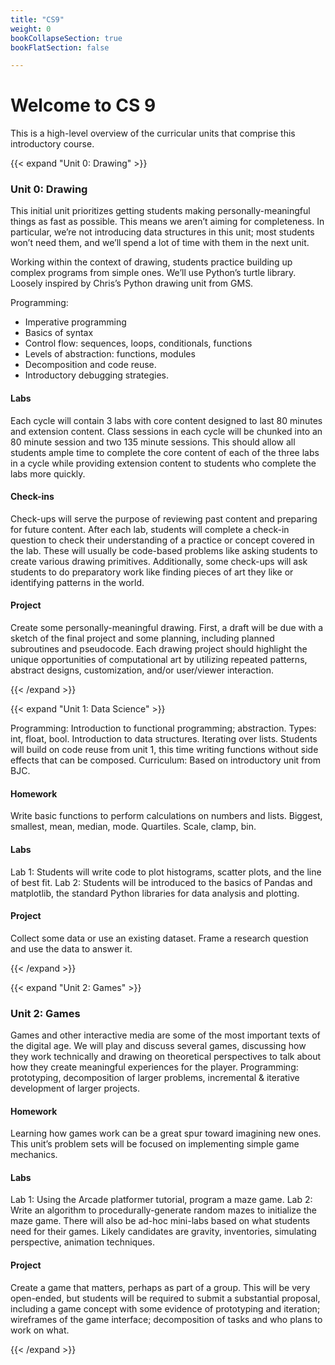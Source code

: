 ```yaml
---
title: "CS9"
weight: 0
bookCollapseSection: true
bookFlatSection: false

---
```



# Welcome to CS 9

This is a high-level overview of the curricular units that comprise this introductory course.


{{< expand "Unit 0: Drawing" >}}

### Unit 0: Drawing
This initial unit prioritizes getting students making personally-meaningful things as fast as
possible. This means we aren’t aiming for completeness. In particular, we’re not introducing 
data structures in this unit; most students won’t need them, and we’ll spend a lot of time with
them in the next unit.

Working within the context of drawing, students practice building up complex programs from simple
ones. We’ll use Python’s turtle library. Loosely inspired by Chris’s Python drawing unit from GMS.

Programming:
- Imperative programming
- Basics of syntax
- Control flow: sequences, loops, conditionals, functions
- Levels of abstraction: functions, modules
- Decomposition and code reuse.
- Introductory debugging strategies.

#### Labs
Each cycle will contain 3 labs with core content designed to last 80 minutes and extension
content. Class sessions in each cycle will be chunked into an 80 minute session and two 135
minute sessions. This should allow all students ample time to complete the core content of
each of the three labs in a cycle while providing extension content to students who complete 
the labs more quickly.

#### Check-ins
Check-ups will serve the purpose of reviewing past content and preparing for future content.
After each lab, students will complete a check-in question to check their understanding of 
a practice or concept covered in the lab. These will usually be code-based problems like
asking students to create various drawing primitives. Additionally, some check-ups will
ask students to do preparatory work like finding pieces of art they like or identifying
patterns in the world.

#### Project
Create some personally-meaningful drawing. First, a draft will be due with a sketch of the
final project and some planning, including planned subroutines and pseudocode. Each drawing
project should highlight the unique opportunities of computational art by utilizing repeated 
patterns, abstract designs, customization, and/or user/viewer interaction.

{{< /expand >}}

{{< expand "Unit 1: Data Science" >}}

Programming: Introduction to functional programming; abstraction. Types: int, float, bool. Introduction to data structures. Iterating over lists. Students will build on code reuse from unit 1, this time writing functions without side effects that can be composed. Curriculum: Based on introductory unit from BJC.

#### Homework

Write basic functions to perform calculations on numbers and lists. Biggest, smallest, mean, median, mode. Quartiles. Scale, clamp, bin.

#### Labs

Lab 1: Students will write code to plot histograms, scatter plots, and the line of best fit.
Lab 2: Students will be introduced to the basics of Pandas and matplotlib, the standard Python libraries for data analysis and plotting.
<!--- need to update --->

#### Project

Collect some data or use an existing dataset. Frame a research question and use the data to answer it.
<!--- need to update --->
{{< /expand >}}

{{< expand "Unit 2: Games" >}}
### Unit 2: Games

Games and other interactive media are some of the most important texts of the digital age. We will play and discuss several games, discussing how they work technically and drawing on theoretical perspectives to talk about how they create meaningful experiences for the player. Programming: prototyping, decomposition of larger problems, incremental & iterative development of larger projects.

#### Homework

Learning how games work can be a great spur toward imagining new ones. This unit’s problem sets will be focused on implementing simple game mechanics.

#### Labs

Lab 1: Using the Arcade platformer tutorial, program a maze game.
Lab 2: Write an algorithm to procedurally-generate random mazes to initialize the maze game.
There will also be ad-hoc mini-labs based on what students need for their games. Likely candidates are gravity, inventories, simulating perspective, animation techniques.

#### Project

Create a game that matters, perhaps as part of a group. This will be very open-ended, but students will be required to submit a substantial proposal, including a game concept with some evidence of prototyping and iteration; wireframes of the game interface; decomposition of tasks and who plans to work on what.  

{{< /expand >}}